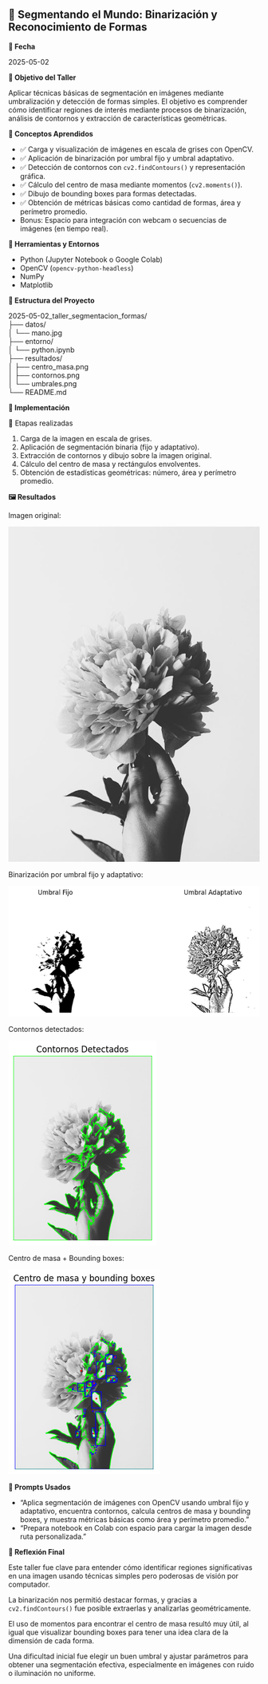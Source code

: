 ## 🧪 Segmentando el Mundo: Binarización y Reconocimiento de Formas
**📅 Fecha**

2025-05-02

**🎯 Objetivo del Taller**

Aplicar técnicas básicas de segmentación en imágenes mediante umbralización y detección de formas simples. El objetivo es comprender cómo identificar regiones de interés mediante procesos de binarización, análisis de contornos y extracción de características geométricas.

**🧠 Conceptos Aprendidos**

* ✅ Carga y visualización de imágenes en escala de grises con OpenCV.
* ✅ Aplicación de binarización por umbral fijo y umbral adaptativo.
* ✅ Detección de contornos con `cv2.findContours()` y representación gráfica.
* ✅ Cálculo del centro de masa mediante momentos (`cv2.moments()`).
* ✅ Dibujo de bounding boxes para formas detectadas.
* ✅ Obtención de métricas básicas como cantidad de formas, área y perímetro promedio.
* Bonus: Espacio para integración con webcam o secuencias de imágenes (en tiempo real).

**🔧 Herramientas y Entornos**

* Python (Jupyter Notebook o Google Colab)
* OpenCV (`opencv-python-headless`)
* NumPy
* Matplotlib

**📁 Estructura del Proyecto**

2025-05-02_taller_segmentacion_formas/<br>
├── datos/<br>
│   └── mano.jpg<br>
├── entorno/<br>
│   └── python.ipynb<br>
├── resultados/<br>
│   ├── centro_masa.png<br>
│   ├── contornos.png<br>
│   └── umbrales.png<br>
└── README.md

**🧪 Implementación**

🔹 Etapas realizadas

1.  Carga de la imagen en escala de grises.
2.  Aplicación de segmentación binaria (fijo y adaptativo).
3.  Extracción de contornos y dibujo sobre la imagen original.
4.  Cálculo del centro de masa y rectángulos envolventes.
5.  Obtención de estadísticas geométricas: número, área y perímetro promedio.

**🖼️ Resultados**

Imagen original:

![Imagen origina](datos/mano.jpg)

Binarización por umbral fijo y adaptativo:

![Imagen origina](resultados/umbrales.png)

Contornos detectados:

![Imagen origina](resultados/contornos.png)

Centro de masa + Bounding boxes:

![Imagen origina](resultados/centro_masa.png)

**🧩 Prompts Usados**

* “Aplica segmentación de imágenes con OpenCV usando umbral fijo y adaptativo, encuentra contornos, calcula centros de masa y bounding boxes, y muestra métricas básicas como área y perímetro promedio.”
* “Prepara notebook en Colab con espacio para cargar la imagen desde ruta personalizada.”

**💬 Reflexión Final**

Este taller fue clave para entender cómo identificar regiones significativas en una imagen usando técnicas simples pero poderosas de visión por computador.

La binarización nos permitió destacar formas, y gracias a `cv2.findContours()` fue posible extraerlas y analizarlas geométricamente.

El uso de momentos para encontrar el centro de masa resultó muy útil, al igual que visualizar bounding boxes para tener una idea clara de la dimensión de cada forma.

Una dificultad inicial fue elegir un buen umbral y ajustar parámetros para obtener una segmentación efectiva, especialmente en imágenes con ruido o iluminación no uniforme.